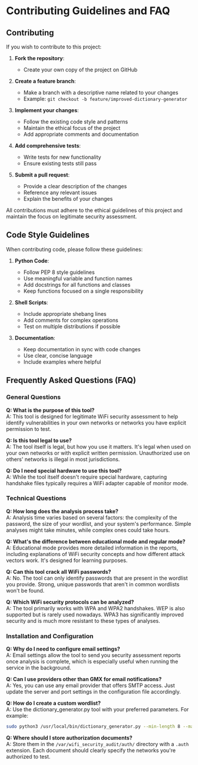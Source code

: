 # Contributing Guidelines and FAQ

## Contributing

If you wish to contribute to this project:

1. **Fork the repository**:
   - Create your own copy of the project on GitHub

2. **Create a feature branch**:
   - Make a branch with a descriptive name related to your changes
   - Example: `git checkout -b feature/improved-dictionary-generator`

3. **Implement your changes**:
   - Follow the existing code style and patterns
   - Maintain the ethical focus of the project
   - Add appropriate comments and documentation

4. **Add comprehensive tests**:
   - Write tests for new functionality
   - Ensure existing tests still pass

5. **Submit a pull request**:
   - Provide a clear description of the changes
   - Reference any relevant issues
   - Explain the benefits of your changes

All contributions must adhere to the ethical guidelines of this project and maintain the focus on legitimate security assessment.

## Code Style Guidelines

When contributing code, please follow these guidelines:

1. **Python Code**:
   - Follow PEP 8 style guidelines
   - Use meaningful variable and function names
   - Add docstrings for all functions and classes
   - Keep functions focused on a single responsibility

2. **Shell Scripts**:
   - Include appropriate shebang lines
   - Add comments for complex operations
   - Test on multiple distributions if possible

3. **Documentation**:
   - Keep documentation in sync with code changes
   - Use clear, concise language
   - Include examples where helpful

## Frequently Asked Questions (FAQ)

### General Questions

**Q: What is the purpose of this tool?**  
A: This tool is designed for legitimate WiFi security assessment to help identify vulnerabilities in your own networks or networks you have explicit permission to test.

**Q: Is this tool legal to use?**  
A: The tool itself is legal, but how you use it matters. It's legal when used on your own networks or with explicit written permission. Unauthorized use on others' networks is illegal in most jurisdictions.

**Q: Do I need special hardware to use this tool?**  
A: While the tool itself doesn't require special hardware, capturing handshake files typically requires a WiFi adapter capable of monitor mode.

### Technical Questions

**Q: How long does the analysis process take?**  
A: Analysis time varies based on several factors: the complexity of the password, the size of your wordlist, and your system's performance. Simple analyses might take minutes, while complex ones could take hours.

**Q: What's the difference between educational mode and regular mode?**  
A: Educational mode provides more detailed information in the reports, including explanations of WiFi security concepts and how different attack vectors work. It's designed for learning purposes.

**Q: Can this tool crack all WiFi passwords?**  
A: No. The tool can only identify passwords that are present in the wordlist you provide. Strong, unique passwords that aren't in common wordlists won't be found.

**Q: Which WiFi security protocols can be analyzed?**  
A: The tool primarily works with WPA and WPA2 handshakes. WEP is also supported but is rarely used nowadays. WPA3 has significantly improved security and is much more resistant to these types of analyses.

### Installation and Configuration

**Q: Why do I need to configure email settings?**  
A: Email settings allow the tool to send you security assessment reports once analysis is complete, which is especially useful when running the service in the background.

**Q: Can I use providers other than GMX for email notifications?**  
A: Yes, you can use any email provider that offers SMTP access. Just update the server and port settings in the configuration file accordingly.

**Q: How do I create a custom wordlist?**  
A: Use the dictionary_generator.py tool with your preferred parameters. For example:
```bash
sudo python3 /usr/local/bin/dictionary_generator.py --min-length 8 --max-length 12 --uppercase --digits --special
```

**Q: Where should I store authorization documents?**  
A: Store them in the `/var/wifi_security_audit/auth/` directory with a `.auth` extension. Each document should clearly specify the networks you're authorized to test.